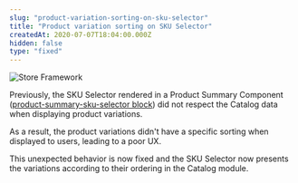 ```yaml
---
slug: "product-variation-sorting-on-sku-selector"
title: "Product variation sorting on SKU Selector"
createdAt: 2020-07-07T18:04:00.000Z
hidden: false
type: "fixed"
---
```


![Store Framework](https://img.shields.io/badge/-Store%20Framework-red)

Previously, the SKU Selector rendered in a Product Summary Component ([product-summary-sku-selector block](https://vtex.io/docs/components/all/vtex.product-summary/product-summary-sku-selector/)) did not respect the Catalog data when displaying product variations. 

As a result, the product variations didn't have a specific sorting when displayed to users, leading to a poor UX. 

This unexpected behavior is now fixed and the SKU Selector now presents the variations according to their ordering in the Catalog module.